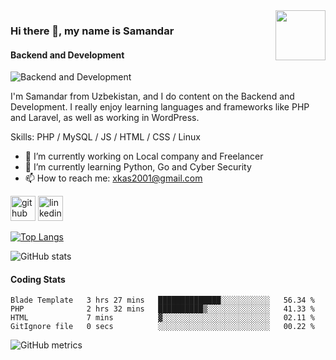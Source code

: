 <img align='right' src="https://media.giphy.com/media/M9gbBd9nbDrOTu1Mqx/giphy.gif" width="80">

### Hi there 👋, my name is Samandar
#### Backend and Development
![Backend and Development](https://media.licdn.com/dms/image/D4D16AQFaK_-uRU5wUw/profile-displaybackgroundimage-shrink_350_1400/0/1669816961474?e=1677110400&v=beta&t=ODj2UIr3PdSD4K8tSdMPMX6smbxNDmI56ZVkusNKWac)

I'm Samandar from Uzbekistan, and I do content on the Backend and Development. I really enjoy learning languages and frameworks like PHP and Laravel, as well as working in WordPress.

Skills: PHP / MySQL /  JS  / HTML / CSS / Linux

- 🔭 I’m currently working on Local company and Freelancer 
- 🌱 I’m currently learning Python, Go and Cyber Security 
- 📫 How to reach me: xkas2001@gmail.com 


[<img src='https://cdn.jsdelivr.net/npm/simple-icons@3.0.1/icons/github.svg' alt='github' height='40'>](https://github.com/xkas01)  [<img src='https://cdn.jsdelivr.net/npm/simple-icons@3.0.1/icons/linkedin.svg' alt='linkedin' height='40'>](https://www.linkedin.com/in/samandar-abdullayev-9b13891b7/)  

[![Top Langs](https://github-readme-stats.vercel.app/api/top-langs/?username=xkas01)](https://github.com/anuraghazra/github-readme-stats)

![GitHub stats](https://github-readme-stats.vercel.app/api?username=xkas01&show_icons=true)  

#### Coding Stats
<!--START_SECTION:waka-->

```text
Blade Template   3 hrs 27 mins   ██████████████░░░░░░░░░░░   56.34 %
PHP              2 hrs 32 mins   ██████████▒░░░░░░░░░░░░░░   41.33 %
HTML             7 mins          ▓░░░░░░░░░░░░░░░░░░░░░░░░   02.11 %
GitIgnore file   0 secs          ░░░░░░░░░░░░░░░░░░░░░░░░░   00.22 %
```

<!--END_SECTION:waka-->

![GitHub metrics](https://metrics.lecoq.io/xkas01)  
